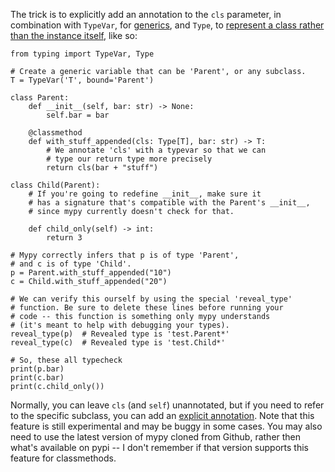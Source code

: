 The trick is to explicitly add an annotation to the `cls` parameter, in combination with `TypeVar`, for [generics](http://mypy.readthedocs.io/en/stable/generics.html), and `Type`, to [represent a class rather than the instance itself](http://mypy.readthedocs.io/en/stable/kinds_of_types.html#the-type-of-class-objects), like so:

    from typing import TypeVar, Type
    
    # Create a generic variable that can be 'Parent', or any subclass.
    T = TypeVar('T', bound='Parent')
    
    class Parent:
        def __init__(self, bar: str) -> None:
            self.bar = bar
    
        @classmethod
        def with_stuff_appended(cls: Type[T], bar: str) -> T:
            # We annotate 'cls' with a typevar so that we can
            # type our return type more precisely
            return cls(bar + "stuff")
    
    class Child(Parent):
        # If you're going to redefine __init__, make sure it
        # has a signature that's compatible with the Parent's __init__,
        # since mypy currently doesn't check for that.

        def child_only(self) -> int:
            return 3
    
    # Mypy correctly infers that p is of type 'Parent',
    # and c is of type 'Child'.
    p = Parent.with_stuff_appended("10")
    c = Child.with_stuff_appended("20")
    
    # We can verify this ourself by using the special 'reveal_type'
    # function. Be sure to delete these lines before running your
    # code -- this function is something only mypy understands
    # (it's meant to help with debugging your types).
    reveal_type(p)  # Revealed type is 'test.Parent*'
    reveal_type(c)  # Revealed type is 'test.Child*'

    # So, these all typecheck
    print(p.bar)
    print(c.bar)
    print(c.child_only())

Normally, you can leave `cls` (and `self`) unannotated, but if you need to refer to the specific subclass, you can add an [explicit annotation](http://mypy.readthedocs.io/en/stable/generics.html#generic-methods-and-generic-self). Note that this feature is still experimental and may be buggy in some cases. You may also need to use the latest version of mypy cloned from Github, rather then what's available on pypi -- I don't remember if that version supports this feature for classmethods.



